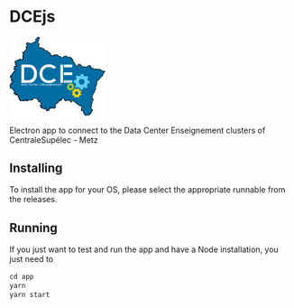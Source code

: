# DCEjs

<img src="https://github.com/jeremyfix/dcejs/blob/main/app/dce-coul.png?raw=true" width="170">

<!-- ![CS Metz](https://github.com/jeremyfix/dcejs/blob/main/app/cs.png?raw=true) -->

Electron app to connect to the Data Center Enseignement clusters of CentraleSupélec - Metz

## Installing

To install the app for your OS, please select the appropriate runnable from the releases.

## Running

If you just want to test and run the app and have a Node installation, you just need to

	cd app
	yarn
	yarn start

